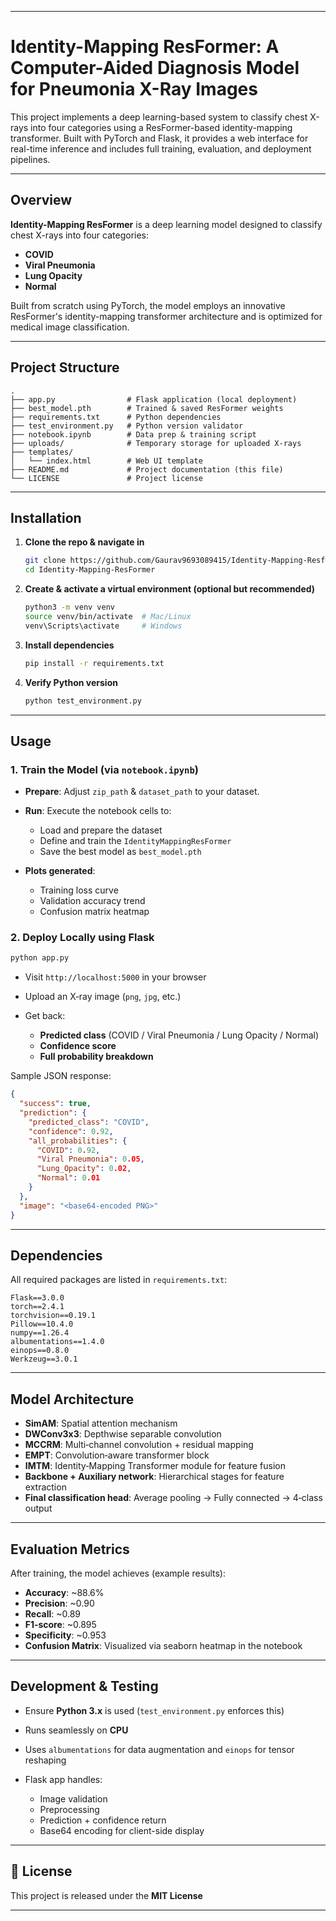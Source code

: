 

---

# Identity-Mapping ResFormer: A Computer-Aided Diagnosis Model for Pneumonia X-Ray Images

This project implements a deep learning-based system to classify chest X-rays into four categories using a ResFormer-based identity-mapping transformer. Built with PyTorch and Flask, it provides a web interface for real-time inference and includes full training, evaluation, and deployment pipelines.

---

## Overview

**Identity-Mapping ResFormer** is a deep learning model designed to classify chest X-rays into four categories:

* **COVID**
* **Viral Pneumonia**
* **Lung Opacity**
* **Normal**

Built from scratch using PyTorch, the model employs an innovative ResFormer's identity-mapping transformer architecture and is optimized for medical image classification.

---

## Project Structure

```
.
├── app.py                # Flask application (local deployment)
├── best_model.pth        # Trained & saved ResFormer weights
├── requirements.txt      # Python dependencies
├── test_environment.py   # Python version validator
├── notebook.ipynb        # Data prep & training script
├── uploads/              # Temporary storage for uploaded X‑rays
├── templates/
│   └── index.html        # Web UI template
├── README.md             # Project documentation (this file)
└── LICENSE               # Project license
```

---

## Installation

1. **Clone the repo & navigate in**

   ```bash
   git clone https://github.com/Gaurav9693089415/Identity-Mapping-Resformer
   cd Identity-Mapping-ResFormer
   ```

2. **Create & activate a virtual environment (optional but recommended)**

   ```bash
   python3 -m venv venv
   source venv/bin/activate  # Mac/Linux
   venv\Scripts\activate     # Windows
   ```

3. **Install dependencies**

   ```bash
   pip install -r requirements.txt
   ```

4. **Verify Python version**

   ```bash
   python test_environment.py
   ```

---

## Usage

### 1. Train the Model (via `notebook.ipynb`)

* **Prepare**: Adjust `zip_path` & `dataset_path` to your dataset.

* **Run**: Execute the notebook cells to:

  * Load and prepare the dataset
  * Define and train the `IdentityMappingResFormer`
  * Save the best model as `best_model.pth`

* **Plots generated**:

  * Training loss curve
  * Validation accuracy trend
  * Confusion matrix heatmap

### 2. Deploy Locally using Flask

```bash
python app.py
```

* Visit `http://localhost:5000` in your browser
* Upload an X‑ray image (`png`, `jpg`, etc.)
* Get back:

  * **Predicted class** (COVID / Viral Pneumonia / Lung Opacity / Normal)
  * **Confidence score**
  * **Full probability breakdown**

Sample JSON response:

```json
{
  "success": true,
  "prediction": {
    "predicted_class": "COVID",
    "confidence": 0.92,
    "all_probabilities": {
      "COVID": 0.92,
      "Viral Pneumonia": 0.05,
      "Lung_Opacity": 0.02,
      "Normal": 0.01
    }
  },
  "image": "<base64‑encoded PNG>"
}
```

---

## Dependencies

All required packages are listed in `requirements.txt`:

```
Flask==3.0.0
torch==2.4.1
torchvision==0.19.1
Pillow==10.4.0
numpy==1.26.4
albumentations==1.4.0
einops==0.8.0
Werkzeug==3.0.1
```

---

## Model Architecture

* **SimAM**: Spatial attention mechanism
* **DWConv3x3**: Depthwise separable convolution
* **MCCRM**: Multi‑channel convolution + residual mapping
* **EMPT**: Convolution‑aware transformer block
* **IMTM**: Identity‑Mapping Transformer module for feature fusion
* **Backbone + Auxiliary network**: Hierarchical stages for feature extraction
* **Final classification head**: Average pooling → Fully connected → 4‑class output

---

## Evaluation Metrics

After training, the model achieves (example results):

* **Accuracy**: \~88.6%
* **Precision**: \~0.90
* **Recall**: \~0.89
* **F1‑score**: \~0.895
* **Specificity**: \~0.953
* **Confusion Matrix**: Visualized via seaborn heatmap in the notebook

---

## Development & Testing

* Ensure **Python 3.x** is used (`test_environment.py` enforces this)
* Runs seamlessly on **CPU**
* Uses `albumentations` for data augmentation and `einops` for tensor reshaping
* Flask app handles:

  * Image validation
  * Preprocessing
  * Prediction + confidence return
  * Base64 encoding for client-side display

---

## 📝 License

This project is released under the **MIT License**

---

